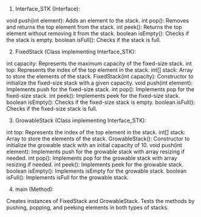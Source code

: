 1) Interface_STK (Interface):

void push(int element): Adds an element to the stack.
int pop(): Removes and returns the top element from the stack.
int peek(): Returns the top element without removing it from the stack.
boolean isEmpty(): Checks if the stack is empty.
boolean isFull(): Checks if the stack is full.

2) FixedStack (Class implementing Interface_STK):

int capacity: Represents the maximum capacity of the fixed-size stack.
int top: Represents the index of the top element in the stack.
int[] stack: Array to store the elements of the stack.
FixedStack(int capacity): Constructor to initialize the fixed-size stack with a given capacity.
void push(int element): Implements push for the fixed-size stack.
int pop(): Implements pop for the fixed-size stack.
int peek(): Implements peek for the fixed-size stack.
boolean isEmpty(): Checks if the fixed-size stack is empty.
boolean isFull(): Checks if the fixed-size stack is full.

3) GrowableStack (Class implementing Interface_STK):

int top: Represents the index of the top element in the stack.
int[] stack: Array to store the elements of the stack.
GrowableStack(): Constructor to initialize the growable stack with an initial capacity of 10.
void push(int element): Implements push for the growable stack with array resizing if needed.
int pop(): Implements pop for the growable stack with array resizing if needed.
int peek(): Implements peek for the growable stack.
boolean isEmpty(): Implements isEmpty for the growable stack.
boolean isFull(): Implements isFull for the growable stack.

4) main (Method):

Creates instances of FixedStack and GrowableStack.
Tests the methods by pushing, popping, and peeking elements in both types of stacks.
